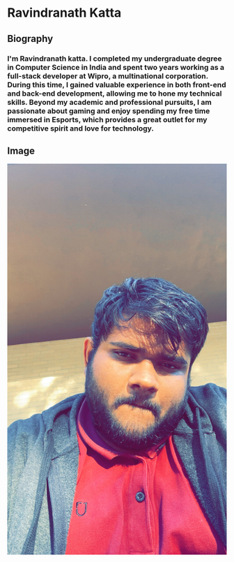 # Ravindranath Katta


## Biography

### I'm Ravindranath katta. I completed my undergraduate degree in Computer Science in India and spent two years working as a full-stack developer at Wipro, a multinational corporation. During this time, I gained valuable experience in both front-end and back-end development, allowing me to hone my technical skills. Beyond my academic and professional pursuits, I am passionate about gaming and enjoy spending my free time immersed in Esports, which provides a great outlet for my competitive spirit and love for technology.

## Image


![Alt text](Ravindranath-katta.jpg)



